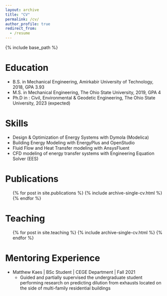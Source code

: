 ```yaml
---
layout: archive
title: "CV"
permalink: /cv/
author_profile: true
redirect_from:
  - /resume
---
```


{% include base_path %}

Education
======
* B.S. in Mechanical Engineering, Amirkabir University of Technology, 2018, GPA 3.93
* M.S. in Mechanical Engineering, The Ohio State University, 2019, GPA 4
* Ph.D in : Civil, Environmental & Geodetic Engineering, The Ohio State University, 2023 (expected)

<!-- Work experience
======
* Summer 2015: Research Assistant
  * Github University
  * Duties included: Tagging issues
  * Supervisor: Professor Git

* Fall 2015: Research Assistant
  * Github University
  * Duties included: Merging pull requests
  * Supervisor: Professor Hub -->
  
Skills
======

* Design & Optimization of Energy Systems with Dymola (Modelica)
* Building Energy Modeling with EnergyPlus and OpenStudio
* Fluid Flow and Heat Transfer modeling with AnsysFluent
* CFD modeling of energy transfer systems with Engineering Equation Solver (EES)


Publications
======
  <ul>{% for post in site.publications %}
    {% include archive-single-cv.html %}
  {% endfor %}</ul>
  
<!-- Talks
======
  <ul>{% for post in site.talks %}
    {% include archive-single-talk-cv.html %}
  {% endfor %}</ul>
   -->
  
  
Teaching
======
  <ul>{% for post in site.teaching %}
    {% include archive-single-cv.html %}
  {% endfor %}</ul>


Mentoring Experience
======
* Matthew Kaes \| BSc Student \| CEGE Department \| Fall 2021
  * Guided and partially supervised the undergraduate student performing research on predicting dilution from exhausts located on the side of multi-family residential buildings
